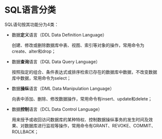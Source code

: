 # SQL语言分类

SQL语句按其功能分为4类：

- 数据**定义**语言（DDL Data Definition Language）

  创建、修改或删除数据库中表、视图、索引等对象的操作，常用命令为create、alter和drop；

- 数据**查询**语言（DQL Data Query Language）

  按照指定的组合、条件表达式或排序检索已存在的数据库中数据，不改变数据库中数据，常用命令为select；

- 数据**操纵**语言（DML Data Manipulation Language）

  向表中添加、删除、修改数据操作，常用命令有insert、update和delete；

- 数据**控制**语言（DCL Data Control Language）

  用来授予或收回访问数据库的某种特权、控制数据操纵事务的发生时间及效果、对数据库进行监视等操作，常用命令有GRANT、REVOKE、COMMIT、ROLLBACK；

